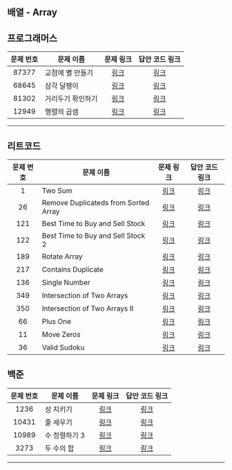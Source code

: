 ## 배열 - Array

프로그래머스
----------
| 문제 번호 | 문제 이름 | 문제 링크 | 답안 코드 링크 |
|:---:|---|:---:|:---:|
| 87377 | 교점에 별 만들기 | [링크](https://school.programmers.co.kr/learn/courses/30/lessons/87377) | [링크](https://github.com/nicky-day/CodingTest/blob/main/src/main/java/org/example/array/programmers/001-%EA%B5%90%EC%A0%90%EC%97%90_%EB%B3%84_%EB%A7%8C%EB%93%A4%EA%B8%B0.java) |
| 68645 | 삼각 달팽이 | [링크](https://school.programmers.co.kr/learn/courses/30/lessons/68645) | [링크](https://github.com/nicky-day/CodingTest/blob/main/src/main/java/org/example/array/programmers/002-%EC%82%BC%EA%B0%81_%EB%8B%AC%ED%8C%BD%EC%9D%B4.java) |
| 81302 | 거리두기 확인하기 | [링크](https://school.programmers.co.kr/learn/courses/30/lessons/81302) | [링크](https://github.com/nicky-day/CodingTest/blob/main/src/main/java/org/example/array/programmers/003-%EA%B1%B0%EB%A6%AC%EB%91%90%EA%B8%B0_%ED%99%95%EC%9D%B8%ED%95%98%EA%B8%B0.java) |
| 12949 | 행렬의 곱셈 | [링크](https://school.programmers.co.kr/learn/courses/30/lessons/12949) | [링크](https://github.com/nicky-day/CodingTest/blob/main/src/main/java/org/example/array/programmers/004-%ED%96%89%EB%A0%AC%EC%9D%98_%EA%B3%B1%EC%85%88.java) |
----------

리트코드
----------
| 문제 번호 | 문제 이름 | 문제 링크 |  답안 코드 링크 |
|:-----:|---------|:------------:|:-------------:|
|   1   | Two Sum | [링크](https://leetcode.com/problems/two-sum/) | [링크](https://github.com/nicky-day/CodingTest/blob/main/src/main/java/org/example/array/leetcode/001-Two_Sum.java) |
|  26   | Remove Duplicateds from Sorted Array |   [링크](https://leetcode.com/problems/remove-duplicates-from-sorted-array/description/)    | [링크](https://github.com/nicky-day/CodingTest/blob/main/src/main/java/org/example/array/leetcode/002-Remove_Duplicates_from_Sorted_Array.kt)|
|  121  | Best Time to Buy and Sell Stock     | [링크](https://leetcode.com/problems/best-time-to-buy-and-sell-stock/) | [링크](https://github.com/nicky-day/CodingTest/blob/main/src/main/java/org/example/array/leetcode/003-Best-Time-to-Buy-and-Sell-Stock.kt) |
|  122  | Best Time to Buy and Sell Stock 2   | [링크](https://leetcode.com/problems/best-time-to-buy-and-sell-stock-ii/description/) | [링크](https://github.com/nicky-day/CodingTest/blob/main/src/main/java/org/example/array/leetcode/004-Best-Time-to-Buy-and-Sell-Stock-2.kt) |
|  189  | Rotate Array                        | [링크](https://leetcode.com/problems/rotate-array/) | [링크](https://github.com/nicky-day/CodingTest/blob/main/src/main/java/org/example/array/leetcode/005-Rotate-Array.kt)|
|  217  | Contains Duplicate                  | [링크](https://leetcode.com/problems/contains-duplicate/) | [링크](https://github.com/nicky-day/CodingTest/blob/main/src/main/java/org/example/array/leetcode/006-Contains-Duplicate.kt) |
|  136 | Single Number                       | [링크](https://leetcode.com/problems/single-number/) | [링크](https://github.com/nicky-day/CodingTest/blob/main/src/main/java/org/example/array/leetcode/007-Single-Number.kt) |
| 349 |  Intersection of Two Arrays | [링크](https://leetcode.com/problems/intersection-of-two-arrays/) | [링크](https://github.com/nicky-day/CodingTest/blob/main/src/main/java/org/example/array/leetcode/008-Intersection-of-Two-Arrays.kt) |
|  350 | Intersection of Two Arrays II | [링크](https://leetcode.com/problems/intersection-of-two-arrays-ii/) | [링크](https://github.com/nicky-day/CodingTest/blob/main/src/main/java/org/example/array/leetcode/009-Intersection-of-Two-Arrays-2.kt) |
| 66  | Plus One | [링크](https://leetcode.com/problems/plus-one/) | [링크](https://github.com/nicky-day/CodingTest/blob/main/src/main/java/org/example/array/leetcode/010-Plus-One.kt) |
| 11  | Move Zeros | [링크](https://leetcode.com/problems/move-zeroes/) | [링크](https://github.com/nicky-day/CodingTest/blob/main/src/main/java/org/example/array/leetcode/011-Move-Zeroes.kt)|
| 36 | Valid Sudoku | [링크](https://leetcode.com/problems/valid-sudoku/) | [링크]() |

백준
----------
| 문제 번호 | 문제 이름 | 문제 링크 | 답안 코드 링크 |
|:---:|---|:---:|:---:|
| 1236 | 성 지키기 | [링크](https://www.acmicpc.net/problem/1236) | [링크](https://github.com/nicky-day/CodingTest/blob/main/src/main/java/org/example/array/boj/001-%EC%84%B1_%EC%A7%80%ED%82%A4%EA%B8%B0.java) |
| 10431 | 줄 세우기 | [링크](https://www.acmicpc.net/problem/10431) | [링크](https://github.com/nicky-day/CodingTest/blob/main/src/main/java/org/example/array/boj/002-%EC%A4%84_%EC%84%B8%EC%9A%B0%EA%B8%B0.java) |
| 10989 | 수 정렬하기 3 | [링크](https://www.acmicpc.net/problem/10989) | [링크](https://github.com/nicky-day/CodingTest/blob/main/src/main/java/org/example/array/boj/003-%EC%88%98_%EC%A0%95%EB%A0%AC%ED%95%98%EA%B8%B0_3.java) |
| 3273 | 두 수의 합 | [링크](https://www.acmicpc.net/problem/3273) | [링크](https://github.com/nicky-day/CodingTest/blob/main/src/main/java/org/example/array/boj/004-%EB%91%90_%EC%88%98%EC%9D%98_%ED%95%A9.java) |
----------
